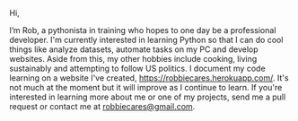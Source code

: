 Hi,

I’m Rob, a pythonista in training who hopes to one day be a professional developer. I'm currently interested in learning Python so that I can do cool things like analyze datasets, automate tasks on my PC and develop websites. Aside from this, my other hobbies include cooking, living sustainably and attempting to follow US politics.
I document my code learning on a website I've created, https://robbiecares.herokuapp.com/. It's not much at the moment but it will improve as I continue to learn. If you're interested in learning more about me or one of my projects, send me a pull request or contact me at robbiecares@gmail.com.

<!---
robbiecares/robbiecares is a ✨ special ✨ repository because its `README.md` (this file) appears on your GitHub profile.
You can click the Preview link to take a look at your changes.
--->
